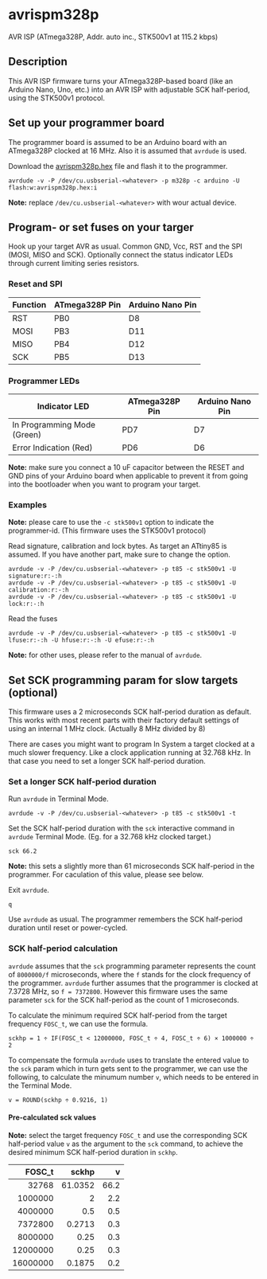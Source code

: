 # avrispm328p
AVR ISP (ATmega328P, Addr. auto inc., STK500v1 at 115.2 kbps)

## Description

This AVR ISP firmware turns your ATmega328P-based board (like an Arduino Nano, Uno, etc.) into an AVR ISP with adjustable SCK half-period, using the STK500v1 protocol.

## Set up your programmer board

The programmer board is assumed to be an Arduino board with an ATmega328P clocked at 16 MHz. Also it is assumed that `avrdude` is used.

Download the [avrispm328p.hex](https://raw.githubusercontent.com/imrehorvath/avrispm328p/main/avrispm328p.hex) file and flash it to the programmer.
```
avrdude -v -P /dev/cu.usbserial-<whatever> -p m328p -c arduino -U flash:w:avrispm328p.hex:i
```

**Note:** replace `/dev/cu.usbserial-<whatever>` with wour actual device.

## Program- or set fuses on your targer

Hook up your target AVR as usual. Common GND, Vcc, RST and the SPI (MOSI, MISO and SCK). Optionally connect the status indicator LEDs through current limiting series resistors.

### Reset and SPI

| Function | ATmega328P Pin | Arduino Nano Pin |
| -------- | -------------- | ---------------- |
| RST      | PB0            | D8               |
| MOSI     | PB3            | D11              |
| MISO     | PB4            | D12              |
| SCK      | PB5            | D13              |

### Programmer LEDs

| Indicator LED               | ATmega328P Pin | Arduino Nano Pin |
| --------------------------- | -------------- | ---------------- |
| In Programming Mode (Green) | PD7            | D7               |
| Error Indication (Red)      | PD6            | D6               |

**Note:** make sure you connect a 10 uF capacitor between the RESET and GND pins of your Arduino board when applicable to prevent it from going into the bootloader when you want to program your target.

### Examples

**Note:** please care to use the `-c stk500v1` option to indicate the programmer-id. (This firmware uses the STK500v1 protocol)

Read signature, calibration and lock bytes. As target an ATtiny85 is assumed. If you have another part, make sure to change the option.

```
avrdude -v -P /dev/cu.usbserial-<whatever> -p t85 -c stk500v1 -U signature:r:-:h
avrdude -v -P /dev/cu.usbserial-<whatever> -p t85 -c stk500v1 -U calibration:r:-:h
avrdude -v -P /dev/cu.usbserial-<whatever> -p t85 -c stk500v1 -U lock:r:-:h
```

Read the fuses

```
avrdude -v -P /dev/cu.usbserial-<whatever> -p t85 -c stk500v1 -U lfuse:r:-:h -U hfuse:r:-:h -U efuse:r:-:h
```

**Note:** for other uses, please refer to the manual of `avrdude`.

## Set SCK programming param for slow targets (optional)

This firmware uses a 2 microseconds SCK half-period duration as default. This works with most recent parts with their factory default settings of using an internal 1 MHz clock. (Actually 8 MHz divided by 8)

There are cases you might want to program In System a target clocked at a much slower frequency. Like a clock application running at 32.768 kHz. In that case you need to set a longer SCK half-period duration.

### Set a longer SCK half-period duration

Run `avrdude` in Terminal Mode.

```
avrdude -v -P /dev/cu.usbserial-<whatever> -p t85 -c stk500v1 -t
```

Set the SCK half-period duration with the `sck` interactive command in `avrdude` Terminal Mode. (Eg. for a 32.768 kHz clocked target.)

```
sck 66.2
```

**Note:** this sets a slightly more than 61 microseconds SCK half-period in the programmer. For caculation of this value, please see below.

Exit `avrdude`.

```
q
```

Use `avrdude` as usual. The programmer remembers the SCK half-period duration until reset or power-cycled.

### SCK half-period calculation

`avrdude` assumes that the `sck` programming parameter represents the count of `8000000/f` microseconds, where the `f` stands for the clock frequency of the programmer. `avrdude` further assumes that the programmer is clocked at 7.3728 MHz, so `f = 7372800`. However this firmware uses the same parameter `sck` for the SCK half-period as the count of 1 microseconds.

To calculate the minimum required SCK half-period from the target frequency `FOSC_t`, we can use the formula.

```
sckhp = 1 ÷ IF(FOSC_t < 12000000, FOSC_t ÷ 4, FOSC_t ÷ 6) × 1000000 ÷ 2
```

To compensate the formula `avrdude` uses to translate the entered value to the `sck` param which in turn gets sent to the programmer, we can use the following, to calculate the minumum number `v`, which needs to be entered in the Terminal Mode.

```
v = ROUND(sckhp ÷ 0.9216, 1)
```

#### Pre-calculated sck values

**Note:** select the target frequency `FOSC_t` and use the corresponding SCK half-period value `v` as the argument to the `sck` command, to achieve the desired minimum SCK half-period duration in `sckhp`.

| FOSC_t   | sckhp   | v    |
| -------: | ------: | ---: |
| 32768    | 61.0352 | 66.2 |
| 1000000  | 2       | 2.2  |
| 4000000  | 0.5     | 0.5  |
| 7372800  | 0.2713  | 0.3  |
| 8000000  | 0.25    | 0.3  |
| 12000000 | 0.25    | 0.3  |
| 16000000 | 0.1875  | 0.2  |
